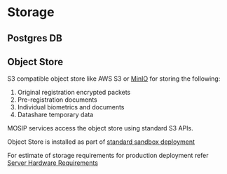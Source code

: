 # Storage 

## Postgres DB

## Object Store
S3 compatible object store like AWS S3 or [MinIO](https://min.io/) for storing the following:
1. Original registration encrypted packets
2. Pre-registration documents
3. Individual biometrics and documents
4. Datashare temporary data 

MOSIP services access the object store using standard S3 APIs.

Object Store is installed as part of [standard sandbox deployment](https://github.com/mosip/mosip-infra/tree/1.2.0-rc2/deployment/v3/external/object_store)

For estimate of storage requirements for production deployment refer [Server Hardware Requirements](server-hardware-requirements.md)





